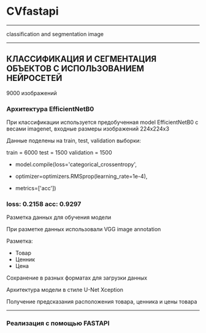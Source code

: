 # CVfastapi
____
classification and segmentation image
____
## КЛАССИФИКАЦИЯ И СЕГМЕНТАЦИЯ ОБЪЕКТОВ С ИСПОЛЬЗОВАНИЕМ НЕЙРОСЕТЕЙ

9000 изображений

### Архитектура EfficientNetB0

При классификации используется предобученная model EfficientNetB0 с весами imagenet, входные размеры изображений 224х224х3

Данные поделены на train, test, validation выборки:

train = 6000 test = 1500 validation = 1500

- model.compile(loss='categorical_crossentropy',               

- optimizer=optimizers.RMSprop(learning_rate=1e-4),               

- metrics=['acc'])

### loss: 0.2158 acc: 0.9297

Разметка данных для обучения модели 

При разметке данных использовали VGG image annotation 

Разметка: 
- Товар
- Ценник 
- Цена 

Cохранение в разных форматах для загрузки данных

Архитектура модели в стиле U-Net Xception 

Получение предсказания расположения товара, ценника и цены товара
____

### Реализация с помощью FASTAPI
